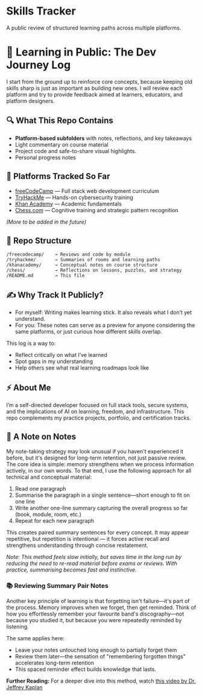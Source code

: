 # Skills Tracker
A public review of structured learning paths across multiple platforms.

# 🧠 Learning in Public: The Dev Journey Log

I start from the ground up to reinforce core concepts, because keeping old skills sharp is just as important as building new ones. I will review each platform and try to provide feedback aimed at learners, educators, and platform designers.

## 🔍 What This Repo Contains

- **Platform-based subfolders** with notes, reflections, and key takeaways
- Light commentary on course material
- Project code and safe-to-share visual highlights.
- Personal progress notes

## 🚀 Platforms Tracked So Far

- [freeCodeCamp](https://www.freecodecamp.org/) — Full stack web development curriculum
- [TryHackMe](https://tryhackme.com/) — Hands-on cybersecurity training
- [Khan Academy](https://www.khanacademy.org/) — Academic fundamentals
- [Chess.com](https://www.chess.com/) — Cognitive training and strategic pattern recognition

*(More to be added in the future)*

## 🧱 Repo Structure

```
/freecodecamp/    → Reviews and code by module
/tryhackme/       → Summaries of rooms and learning paths
/khanacademy/     → Conceptual notes on course structure
/chess/           → Reflections on lessons, puzzles, and strategy
/README.md        → This file
```

## ✍️ Why Track It Publicly?

- For myself: Writing makes learning stick. It also reveals what I don’t yet understand.
- For you: These notes can serve as a preview for anyone considering the same platforms, or just curious how different skills overlap.

This log is a way to:
- Reflect critically on what I’ve learned
- Spot gaps in my understanding
- Help others see what real learning roadmaps look like

## ⚡ About Me

I’m a self-directed developer focused on full stack tools, secure systems, and the implications of AI on learning, freedom, and infrastructure. This repo complements my practice projects, portfolio, and certification tracks.

## 📌 A Note on Notes

My note-taking strategy may look unusual if you haven't experienced it before, but it's designed for long-term retention, not just passive review. The core idea is simple: memory strengthens when we process information actively, in our own words. To that end, I use the following approach for all technical and conceptual material:

1. Read one paragraph
2. Summarise the paragraph in a single sentence—short enough to fit on one line
3. Write another one-line summary capturing the overall progress so far (book, module, room, etc.)
4. Repeat for each new paragraph

This creates paired summary sentences for every concept. It may appear repetitive, but repetition is intentional — it forces active recall and strengthens understanding through concise restatement.

_Note: This method feels slow initially, but saves time in the long run by reducing the need to re-read material before exams or reviews. With practice, summarising becomes fast and instinctive._

### 📚 Reviewing Summary Pair Notes

Another key principle of learning is that forgetting isn't failure—it's part of the process. Memory improves when we forget, then get reminded. Think of how you effortlessly remember your favourite band's discography—not because you studied it, but because you were repeatedly reminded by listening.

The same applies here:
- Leave your notes untouched long enough to partially forget them
- Review them later—the sensation of "remembering forgotten things" accelerates long-term retention
- This spaced reminder effect builds knowledge that lasts.

**Further Reading:** For a deeper dive into this method, watch [this video by Dr. Jeffrey Kaplan](https://www.youtube.com/watch?v=uiNB-6SuqVA)
